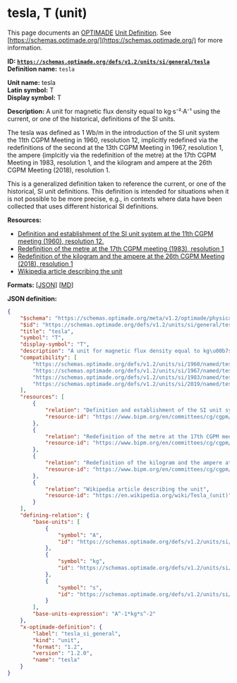 # tesla, T (unit)

This page documents an [OPTIMADE](https://www.optimade.org/) [Unit Definition](https://schemas.optimade.org/#definitions). See [https://schemas.optimade.org/](https://schemas.optimade.org/) for more information.

**ID: [`https://schemas.optimade.org/defs/v1.2/units/si/general/tesla`](https://schemas.optimade.org/defs/v1.2/units/si/general/tesla.md)**  
**Definition name:** `tesla`

**Unit name:** tesla  
**Latin symbol:** T  
**Display symbol:** T  
  
**Description:** A unit for magnetic flux density equal to kg·s⁻²·A⁻¹ using the current, or one of the historical, definitions of the SI units.

The tesla was defined as 1 Wb/m in the introduction of the SI unit system the 11th CGPM Meeting in 1960, resolution 12, implicitly redefined via the redefinitions of the second at the 13th CGPM Meeting in 1967, resolution 1, the ampere (implcitly via the redefinition of the metre) at the 17th CGPM Meeting in 1983, resolution 1, and the kilogram and ampere at the 26th CGPM Meeting (2018), resolution 1.

This is a generalized definition taken to reference the current, or one of the historical, SI unit definitions.
This definition is intended for situations when it is not possible to be more precise, e.g., in contexts where data have been collected that uses different historical SI definitions.

**Resources:**

- [Definition and establishment of the SI unit system at the 11th CGPM meeting (1960), resolution 12.](https://www.bipm.org/en/committees/cg/cgpm/11-1960/resolution-12)
- [Redefinition of the metre at the 17th CGPM meeting (1983), resolution 1](https://www.bipm.org/en/committees/cg/cgpm/17-1983/resolution-1)
- [Redefinition of the kilogram and the ampere at the 26th CGPM Meeting (2018), resolution 1](https://www.bipm.org/en/committees/cg/cgpm/26-2018/resolution-1)
- [Wikipedia article describing the unit](https://en.wikipedia.org/wiki/Tesla_(unit))


**Formats:** [[JSON](tesla.json)] [[MD](tesla.md)]

**JSON definition:**

``` json
{
    "$schema": "https://schemas.optimade.org/meta/v1.2/optimade/physical_unit_definition.md",
    "$id": "https://schemas.optimade.org/defs/v1.2/units/si/general/tesla",
    "title": "tesla",
    "symbol": "T",
    "display-symbol": "T",
    "description": "A unit for magnetic flux density equal to kg\u00b7s\u207b\u00b2\u00b7A\u207b\u00b9 using the current, or one of the historical, definitions of the SI units.\n\nThe tesla was defined as 1 Wb/m in the introduction of the SI unit system the 11th CGPM Meeting in 1960, resolution 12, implicitly redefined via the redefinitions of the second at the 13th CGPM Meeting in 1967, resolution 1, the ampere (implcitly via the redefinition of the metre) at the 17th CGPM Meeting in 1983, resolution 1, and the kilogram and ampere at the 26th CGPM Meeting (2018), resolution 1.\n\nThis is a generalized definition taken to reference the current, or one of the historical, SI unit definitions.\nThis definition is intended for situations when it is not possible to be more precise, e.g., in contexts where data have been collected that uses different historical SI definitions.",
    "compatibility": [
        "https://schemas.optimade.org/defs/v1.2/units/si/1960/named/tesla",
        "https://schemas.optimade.org/defs/v1.2/units/si/1967/named/tesla",
        "https://schemas.optimade.org/defs/v1.2/units/si/1983/named/tesla",
        "https://schemas.optimade.org/defs/v1.2/units/si/2019/named/tesla"
    ],
    "resources": [
        {
            "relation": "Definition and establishment of the SI unit system at the 11th CGPM meeting (1960), resolution 12.",
            "resource-id": "https://www.bipm.org/en/committees/cg/cgpm/11-1960/resolution-12"
        },
        {
            "relation": "Redefinition of the metre at the 17th CGPM meeting (1983), resolution 1",
            "resource-id": "https://www.bipm.org/en/committees/cg/cgpm/17-1983/resolution-1"
        },
        {
            "relation": "Redefinition of the kilogram and the ampere at the 26th CGPM Meeting (2018), resolution 1",
            "resource-id": "https://www.bipm.org/en/committees/cg/cgpm/26-2018/resolution-1"
        },
        {
            "relation": "Wikipedia article describing the unit",
            "resource-id": "https://en.wikipedia.org/wiki/Tesla_(unit)"
        }
    ],
    "defining-relation": {
        "base-units": [
            {
                "symbol": "A",
                "id": "https://schemas.optimade.org/defs/v1.2/units/si/general/ampere"
            },
            {
                "symbol": "kg",
                "id": "https://schemas.optimade.org/defs/v1.2/units/si/general/kilogram"
            },
            {
                "symbol": "s",
                "id": "https://schemas.optimade.org/defs/v1.2/units/si/general/second"
            }
        ],
        "base-units-expression": "A^-1*kg*s^-2"
    },
    "x-optimade-definition": {
        "label": "tesla_si_general",
        "kind": "unit",
        "format": "1.2",
        "version": "1.2.0",
        "name": "tesla"
    }
}
```